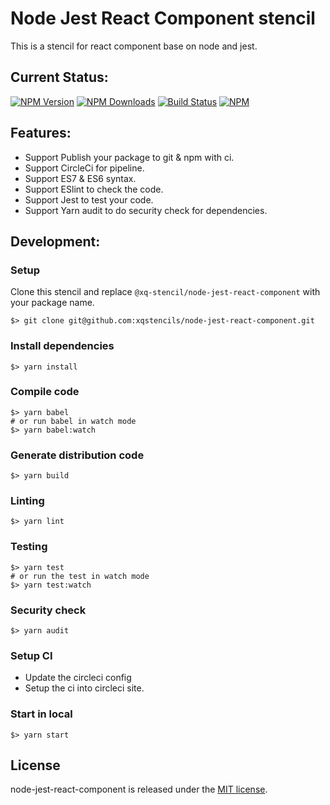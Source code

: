# Node Jest React Component stencil
This is a stencil for react component base on node and jest.

## Current Status:

[![NPM Version](https://img.shields.io/npm/v/@xq-stencil/node-jest-react-component.svg)](https://npmjs.org/package/@xq-stencil/node-jest-react-component)
[![NPM Downloads](https://img.shields.io/npm/dm/@xq-stencil/node-jest-react-component.svg)](https://npmjs.org/package/@xq-stencil/node-jest-react-component)
[![Build Status](https://circleci.com/gh/xqstencils/node-jest-react-component.svg?style=svg)](https://circleci.com/gh/xqstencils/node-jest-react-component)
[![NPM](https://nodei.co/npm/@xq-stencil/node-jest-react-component.png?downloads=true&downloadRank=true&stars=true)](https://nodei.co/npm/@xq-stencil/node-jest-react-component/)


## Features:

* Support Publish your package to git & npm with ci.
* Support CircleCi for pipeline.
* Support ES7 & ES6 syntax.
* Support ESlint to check the code.
* Support Jest to test your code.
* Support Yarn audit to do security check for dependencies.

## Development:

### Setup

Clone this stencil and replace `@xq-stencil/node-jest-react-component` with your package name.

```
$> git clone git@github.com:xqstencils/node-jest-react-component.git
```

### Install dependencies

```
$> yarn install
```

### Compile code

```
$> yarn babel
# or run babel in watch mode
$> yarn babel:watch
```

### Generate distribution code

```
$> yarn build
```

### Linting

```
$> yarn lint
```

### Testing

```
$> yarn test
# or run the test in watch mode
$> yarn test:watch
```

### Security check

```
$> yarn audit
```

### Setup CI

* Update the circleci config
* Setup the ci into circleci site.


### Start in local

```
$> yarn start
```

## License

node-jest-react-component is released under the [MIT license](https://github.com/xqstencils/node-jest-react-component/blob/master/LICENSE).
